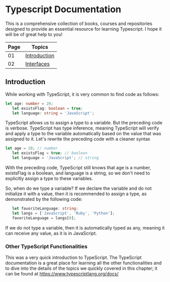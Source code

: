 # Typescript Documentation

This is a comprehensive collection of books, courses and repositories designed to provide an essential resource for learning Typescript.  I hope it will be of great help to you!



| Page | Topics  |
|---------------------|--------------|
| 01                   | [Introduction](./README.md)    |
| 02                   | [Interfaces](./01-Interfaces/INTERFACES.md)    |


## Introduction

While working with TypeScript, it is very common to find code as follows:
```ts
let age: number = 20;
   let existsFlag: boolean = true;
   let language: string = 'JavaScript';
```

TypeScript allows us to assign a type to a variable. But the preceding code is verbose. TypeScript has type inference, meaning TypeScript will verify and apply a type to the variable automatically based on the value that was assigned to it. Let's rewrite the preceding code with a cleaner syntax

```ts
let age = 20; // number
   let existsFlag = true; // boolean
   let language = 'JavaScript'; // string
```

With the preceding code, TypeScript still knows that age is a number, existsFlag is a boolean, and language is a string, so we don't need to explicitly assign a type to these variables.

So, when do we type a variable? If we declare the variable and do not initialize it with a value, then it is recommended to assign a type, as demonstrated by the following code:

```ts
   let favoriteLanguage: string;
   let langs = ['JavaScript', 'Ruby', 'Python'];
   favoriteLanguage = langs[0];
```

If we do not type a variable, then it is automatically typed as any, meaning it can receive any value, as it is in JavaScript.


### Other TypeScript Functionalities
This was a very quick introduction to TypeScript. The TypeScript documentation is a great place for learning all the other functionalities and to dive into the details of the topics we quickly covered in this chapter; it can be found at https://www.typescriptlang.org/docs/

